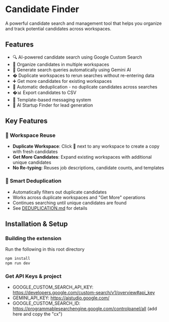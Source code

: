 # Candidate Finder

A powerful candidate search and management tool that helps you organize and track potential candidates across workspaces.

## Features
- 🔍 AI-powered candidate search using Google Custom Search
- 📁 Organize candidates in multiple workspaces
- 🤖 Generate search queries automatically using Gemini AI
- � Duplicate workspaces to rerun searches without re-entering data
- ➕ Get more candidates for existing workspaces
- 🎯 Automatic deduplication - no duplicate candidates across searches
- �📊 Export candidates to CSV
- 💬 Template-based messaging system
- 🚀 AI Startup Finder for lead generation

## Key Features

### 🔄 Workspace Reuse
- **Duplicate Workspace**: Click 🔄 next to any workspace to create a copy with fresh candidates
- **Get More Candidates**: Expand existing workspaces with additional unique candidates
- **No Re-typing**: Reuses job descriptions, candidate counts, and templates

### 🎯 Smart Deduplication
- Automatically filters out duplicate candidates
- Works across duplicate workspaces and "Get More" operations
- Continues searching until unique candidates are found
- See [DEDUPLICATION.md](./DEDUPLICATION.md) for details

## Installation & Setup

### Building the extension
Run the following in this root directory
```sh
npm install
npm run dev
```

### Get API Keys & project
- GOOGLE_CUSTOM_SEARCH_API_KEY: https://developers.google.com/custom-search/v1/overview#api_key
- GEMINI_API_KEY: https://aistudio.google.com/
- GOOGLE_CUSTOM_SEARCH_ID: https://programmablesearchengine.google.com/controlpanel/all (add here and copy the "cx")